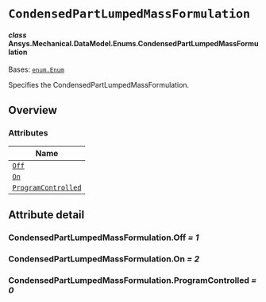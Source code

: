 # `CondensedPartLumpedMassFormulation`

<a id="ansys.mechanical.stubs.v242.Ansys.Mechanical.DataModel.Enums.CondensedPartLumpedMassFormulation"></a>

#### *class* Ansys.Mechanical.DataModel.Enums.CondensedPartLumpedMassFormulation

Bases: [`enum.Enum`](https://docs.python.org/3/library/enum.html#enum.Enum)

Specifies the CondensedPartLumpedMassFormulation.

<!-- !! processed by numpydoc !! -->

<a id="overview"></a>

## Overview

### Attributes

| Name |
| ------------------------------------------------------------------------------ |
| [`Off`](#CondensedPartLumpedMassFormulation.Off) |
| [`On`](#CondensedPartLumpedMassFormulation.On) |
| [`ProgramControlled`](#CondensedPartLumpedMassFormulation.ProgramControlled) |

<a id="attribute-detail"></a>

## Attribute detail

<a id="CondensedPartLumpedMassFormulation.Off"></a>

### CondensedPartLumpedMassFormulation.Off *= 1*

<a id="CondensedPartLumpedMassFormulation.On"></a>

### CondensedPartLumpedMassFormulation.On *= 2*

<a id="CondensedPartLumpedMassFormulation.ProgramControlled"></a>

### CondensedPartLumpedMassFormulation.ProgramControlled *= 0*


